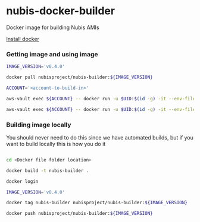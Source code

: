 
# nubis-docker-builder

Docker image for building Nubis AMIs

[Install docker](https://docs.docker.com/engine/installation/linux/ubuntu/)


### Getting image and using image

```bash
IMAGE_VERSION='v0.4.0'

docker pull nubisproject/nubis-builder:${IMAGE_VERSION}

ACCOUNT='<account-to-build-in>'

aws-vault exec ${ACCOUNT} -- docker run -u $UID:$(id -g) -it --env-file ~/.docker_env -e GIT_COMMIT_SHA=$(git rev-parse HEAD) -v $PWD:/nubis/data nubisproject/nubis-builder:${IMAGE_VERSION}

aws-vault exec ${ACCOUNT} -- docker run -u $UID:$(id -g) -it --env-file ~/.docker_env -e GIT_COMMIT_SHA=$(git rev-parse HEAD) -v $PWD:/nubis/data nubisproject/nubis-builder:${IMAGE_VERSION} --build-region us-east-1 --copy-regions 'ap-northeast-1,ap-northeast-2,ap-southeast-1,ap-southeast-2,eu-central-1,eu-west-1,sa-east-1,us-east-1,us-west-1,us-west-2' build
```

### Building image locally
You should never need to do this since we have automated builds, but if you want to build locally this is how you do it

```bash

cd <Docker file folder location>

docker build -t nubis-builder .

docker login

IMAGE_VERSION='v0.4.0'

docker tag nubis-builder nubisproject/nubis-builder:${IMAGE_VERSION}

docker push nubisproject/nubis-builder:${IMAGE_VERSION}

```

